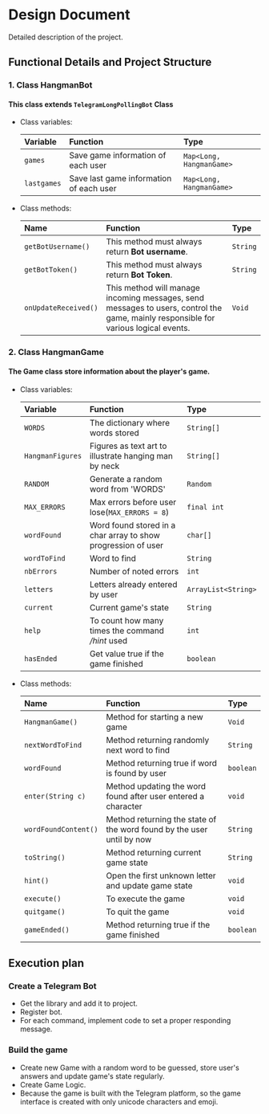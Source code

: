 # Design Document

Detailed description of the project.





## Functional Details and Project Structure

### 1. Class HangmanBot

#### This class extends `TelegramLongPollingBot` Class

- Class variables:
  
  | Variable    | Function                           | Type                       |
  | :--------   | :----------------------------------| :------------------------- |
  | `games`  | Save game information of each user | `Map<Long, HangmanGame>`    |
  |`lastgames`  | Save last game information of each user | `Map<Long, HangmanGame>`  |


- Class methods:
  
  | Name         | Function                           | Type                                                                |
  | :--------    | :-------                           | :------------------------- |
  | `getBotUsername()`   | This method must always return **Bot username**.                                       | `String` |
  | `getBotToken()`   | This method must always return **Bot Token**.                                             | `String` |
  | `onUpdateReceived()`   | This method will manage incoming messages, send messages to users, control the game, mainly responsible for various logical events. | `Void` |

### 2. Class HangmanGame

#### The Game class store information about the player's game.
- Class variables:

  | Variable    | Function                           | Type                       |
  | :--------   | :----------------------------------| :------------------------- |
  | `WORDS`      |  The dictionary where words stored       | `String[]`               |
  | `HangmanFigures`      | Figures as text art to illustrate hanging man by neck      | `String[]`               |
  | `RANDOM`  | Generate a random word from 'WORDS' |`Random`  |
  | `MAX_ERRORS`    |  Max errors before user lose(`MAX_ERRORS = 8`)   | `final int`  |
  | `wordFound`      | Word found stored in a char array to show progression of user       | `char[]`               |
  | `wordToFind`      | Word to  find       | `String`               |
  | `nbErrors`    | Number of noted errors   | `int`               |
  | `letters`     | Letters already entered by user   | `ArrayList<String>`   |
  | `current`      | Current game's state      | `String`    |
  | `help`        | To count how many times the command */hint* used | `int`|
  | `hasEnded`    | Get value true if the game finished | `boolean` | 



- Class methods:

  | Name         | Function                           | Type                                                                |
  | :--------    | :-------                           | :------------------------- |
  | `HangmanGame()`   | Method for starting a new game                                    | `Void` |
  | `nextWordToFind`   | Method returning randomly next word to find                                   | `String` |
  | `wordFound`   | Method returning true if word is found by user                                          | `boolean` |
  | `enter(String c)`   |    Method updating the word found after user entered a character | `void` |
  | `wordFoundContent()`   | Method returning the state of the word found by the user until by now | `String` |
  | `toString()`   | Method returning current game state                                            | `String` |
  | `hint()`   | Open the first unknown letter and update game state  | `void` |
  | `execute()`   | To execute the game   | `void`  |
  | `quitgame()`  | To quit the game  | `void`  |
  | `gameEnded()` | Method returning true if the game finished | `boolean` |



## Execution plan

### Create a Telegram Bot

- Get the library and add it to project.
- Register bot.
- For each command, implement code to set a proper responding message.

### Build the game

- Create new Game with a random word to be guessed, store user's answers and update game's state regularly.
- Create Game Logic.
- Because the game is built with the Telegram platform, so the game interface is created with only unicode characters and emoji.
